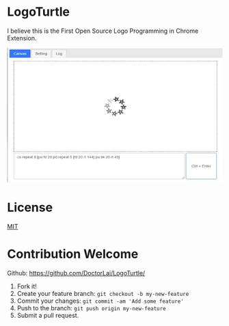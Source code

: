 # LogoTurtle
I believe this is the First Open Source Logo Programming in Chrome Extension.

![](https://github.com/DoctorLai/LogoTurtle/blob/master/images/screenshot.jpg?raw=true)

# License
[MIT](https://github.com/DoctorLai/LogoTurtle/blob/master/LICENSE)

# Contribution Welcome
Github: https://github.com/DoctorLai/LogoTurtle/
1. Fork it!
2. Create your feature branch: `git checkout -b my-new-feature`
3. Commit your changes: `git commit -am 'Add some feature'`
4. Push to the branch: `git push origin my-new-feature`
5. Submit a pull request.

